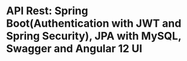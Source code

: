 # API Rest: Spring Boot(Authentication with JWT and Spring Security), JPA with MySQL, Swagger and Angular 12 UI
 
